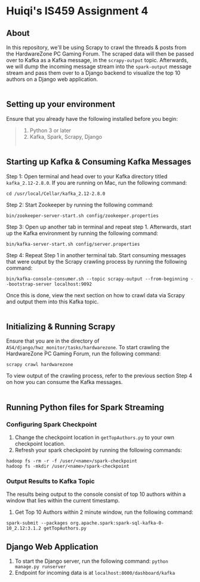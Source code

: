 # Huiqi's IS459 Assignment 4

## About
In this repository, we'll be using Scrapy to crawl the threads & posts from the HardwareZone PC Gaming Forum. The scraped data will then be passed over to Kafka as a Kafka message, in the ```scrapy-output``` topic. Afterwards, we will dump the incoming message stream into the ```spark-output``` message stream and pass them over to a Django backend to visualize the top 10 authors on a Django web application.
<br><br>

## Setting up your environment
Ensure that you already have the following installed before you begin:
> 1) Python 3 or later
> 2) Kafka, Spark, Scrapy, Django
<br><br>

## Starting up Kafka & Consuming Kafka Messages
Step 1: Open terminal and head over to your Kafka directory titled ```kafka_2.12-2.8.0```. If you are running on Mac, run the following command:
```
cd /usr/local/Cellar/kafka_2.12-2.8.0
```

Step 2: Start Zookeeper by running the following command: 
```
bin/zookeeper-server-start.sh config/zookeeper.properties
```

Step 3: Open up another tab in terminal and repeat step 1. Afterwards, start up the Kafka environment by running the following command:

```
bin/kafka-server-start.sh config/server.properties
```

Step 4: Repeat Step 1 in another terminal tab. Start consuming messages that were output by the Scrapy crawling process by running the following command: 
```
bin/kafka-console-consumer.sh --topic scrapy-output --from-beginning --bootstrap-server localhost:9092
```

Once this is done, view the next section on how to crawl data via Scrapy and output them into this Kafka topic. <br><br>

## Initializing & Running Scrapy
Ensure that you are in the directory of ```AS4/django/hwz_monitor/tasks/hardwarezone```. To start crawling the HardwareZone PC Gaming Forum, run the following command:
```
scrapy crawl hardwarezone
```
To view output of the crawling process, refer to the previous section Step 4 on how you can consume the Kafka messages. <br><br>

## Running Python files for Spark Streaming

### Configuring Spark Checkpoint
1) Change the checkpoint location in ```getTopAuthors.py``` to your own checkpoint location. 
2) Refresh your spark checkpoint by running the following commands:
```
hadoop fs -rm -r -f /user/<name>/spark-checkpoint
hadoop fs -mkdir /user/<name>/spark-checkpoint
```

### Output Results to Kafka Topic

The results being output to the console consist of top 10 authors within a window that lies within the current timestamp.

1) Get Top 10 Authors within 2 minute window, run the following command:
```
spark-submit --packages org.apache.spark:spark-sql-kafka-0-10_2.12:3.1.2 getTopAuthors.py
```

## Django Web Application 
1. To start the Django server, run the following command: 
```python manage.py runserver```
2. Endpoint for incoming data is at ```localhost:8000/dashboard/kafka```








